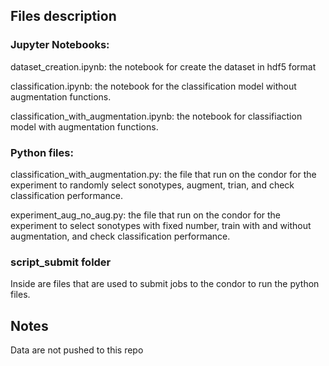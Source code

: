 ## Files description

### Jupyter Notebooks:

dataset_creation.ipynb: the notebook for create the dataset in hdf5 format

classification.ipynb: the notebook for the classification model without augmentation functions.

classification_with_augmentation.ipynb: the notebook for classifiaction model with augmentation functions.

### Python files:

classification_with_augmentation.py: the file that run on the condor for the experiment to randomly select sonotypes, augment, trian, and check classification performance.

experiment_aug_no_aug.py: the file that run on the condor for the experiment to select sonotypes with fixed number, train with and without augmentation, and check classification performance.

### script_submit folder

Inside are files that are used to submit jobs to the condor to run the python files.

## Notes

Data are not pushed to this repo

